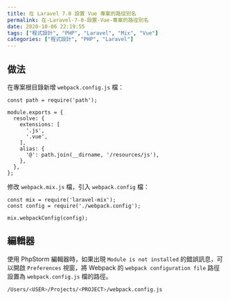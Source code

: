 ```yaml
---
title: 在 Laravel 7.0 設置 Vue 專案的路徑別名
permalink: 在-Laravel-7-0-設置-Vue-專案的路徑別名
date: 2020-10-06 22:19:55
tags: ["程式設計", "PHP", "Laravel", "Mix", "Vue"]
categories: ["程式設計", "PHP", "Laravel"]
---
```


## 做法

在專案根目錄新增 `webpack.config.js` 檔：

```JS
const path = require('path');

module.exports = {
  resolve: {
    extensions: [
      '.js',
      '.vue',
    ],
    alias: {
      '@': path.join(__dirname, '/resources/js'),
    },
  },
};
```

修改 `webpack.mix.js` 檔，引入 `webpack.config` 檔：

```JS
const mix = require('laravel-mix');
const config = require('./webpack.config');

mix.webpackConfig(config);
```

## 編輯器

使用 PhpStorm 編輯器時，如果出現 `Module is not installed` 的錯誤訊息，可以開啟 `Preferences` 視窗，將 Webpack 的 `webpack configuration file` 路徑設置為 `webpack.config.js` 檔的路徑。

```BASH
/Users/<USER>/Projects/<PROJECT>/webpack.config.js
```
